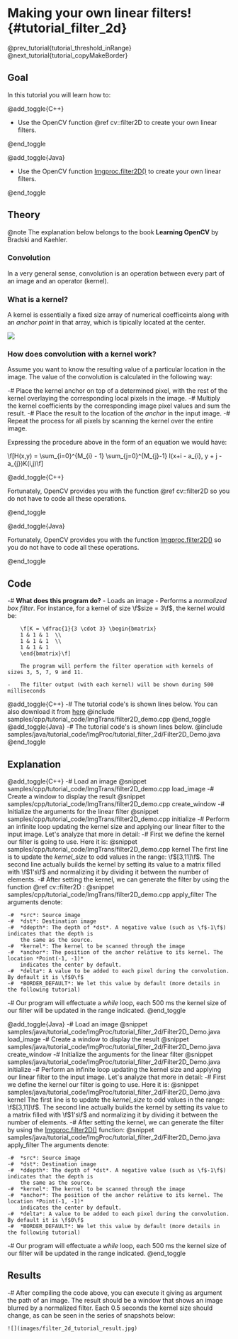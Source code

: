 Making your own linear filters! {#tutorial_filter_2d}
===============================

@prev_tutorial{tutorial_threshold_inRange}
@next_tutorial{tutorial_copyMakeBorder}

Goal
----

In this tutorial you will learn how to:

@add_toggle{C++}

-   Use the OpenCV function @ref cv::filter2D to create your own linear filters.

@end_toggle

@add_toggle{Java}

-   Use the OpenCV function [Imgproc.filter2D()] to create your own linear filters.

@end_toggle

Theory
------

@note The explanation below belongs to the book **Learning OpenCV** by Bradski and Kaehler.

### Convolution

In a very general sense, convolution is an operation between every part of an image and an operator
(kernel).

### What is a kernel?

A kernel is essentially a fixed size array of numerical coefficeints along with an *anchor point* in
that array, which is tipically located at the center.

![](images/filter_2d_tutorial_kernel_theory.png)

### How does convolution with a kernel work?

Assume you want to know the resulting value of a particular location in the image. The value of the
convolution is calculated in the following way:

-#  Place the kernel anchor on top of a determined pixel, with the rest of the kernel overlaying the
    corresponding local pixels in the image.
-#  Multiply the kernel coefficients by the corresponding image pixel values and sum the result.
-#  Place the result to the location of the *anchor* in the input image.
-#  Repeat the process for all pixels by scanning the kernel over the entire image.

Expressing the procedure above in the form of an equation we would have:

\f[H(x,y) = \sum_{i=0}^{M_{i} - 1} \sum_{j=0}^{M_{j}-1} I(x+i - a_{i}, y + j - a_{j})K(i,j)\f]

@add_toggle{C++}

Fortunately, OpenCV provides you with the function @ref cv::filter2D so you do not have to code all
these operations.

@end_toggle

@add_toggle{Java}

Fortunately, OpenCV provides you with the function [Imgproc.filter2D()] so you do not have to code all
these operations.

@end_toggle

Code
----

-#  **What does this program do?**
    -   Loads an image
    -   Performs a *normalized box filter*. For instance, for a kernel of size \f$size = 3\f$, the
        kernel would be:

        \f[K = \dfrac{1}{3 \cdot 3} \begin{bmatrix}
        1 & 1 & 1  \\
        1 & 1 & 1  \\
        1 & 1 & 1
        \end{bmatrix}\f]

        The program will perform the filter operation with kernels of sizes 3, 5, 7, 9 and 11.

    -   The filter output (with each kernel) will be shown during 500 milliseconds

@add_toggle{C++}
-#  The tutorial code's is shown lines below. You can also download it from
    [here](https://github.com/Itseez/opencv/tree/master/samples/cpp/tutorial_code/ImgTrans/filter2D_demo.cpp)
    @include samples/cpp/tutorial_code/ImgTrans/filter2D_demo.cpp
@end_toggle
@add_toggle{Java}
-#  The tutorial code's is shown lines below.
    @include samples/java/tutorial_code/ImgProc/tutorial_filter_2d/Filter2D_Demo.java
@end_toggle

Explanation
-----------

@add_toggle{C++}
-#  Load an image
    @snippet samples/cpp/tutorial_code/ImgTrans/filter2D_demo.cpp load_image
-#  Create a window to display the result
    @snippet samples/cpp/tutorial_code/ImgTrans/filter2D_demo.cpp create_window
-#  Initialize the arguments for the linear filter
    @snippet samples/cpp/tutorial_code/ImgTrans/filter2D_demo.cpp initialize
-#  Perform an infinite loop updating the kernel size and applying our linear filter to the input
    image. Let's analyze that more in detail:
-#  First we define the kernel our filter is going to use. Here it is:
    @snippet samples/cpp/tutorial_code/ImgTrans/filter2D_demo.cpp kernel
    The first line is to update the *kernel_size* to odd values in the range: \f$[3,11]\f$. The second
    line actually builds the kernel by setting its value to a matrix filled with \f$1's\f$ and
    normalizing it by dividing it between the number of elements.
-#  After setting the kernel, we can generate the filter by using the function @ref cv::filter2D :
    @snippet samples/cpp/tutorial_code/ImgTrans/filter2D_demo.cpp apply_filter
    The arguments denote:

    -#  *src*: Source image
    -#  *dst*: Destination image
    -#  *ddepth*: The depth of *dst*. A negative value (such as \f$-1\f$) indicates that the depth is
        the same as the source.
    -#  *kernel*: The kernel to be scanned through the image
    -#  *anchor*: The position of the anchor relative to its kernel. The location *Point(-1, -1)*
        indicates the center by default.
    -#  *delta*: A value to be added to each pixel during the convolution. By default it is \f$0\f$
    -#  *BORDER_DEFAULT*: We let this value by default (more details in the following tutorial)

-#  Our program will effectuate a *while* loop, each 500 ms the kernel size of our filter will be
    updated in the range indicated.
@end_toggle

@add_toggle{Java}
-#  Load an image
    @snippet samples/java/tutorial_code/ImgProc/tutorial_filter_2d/Filter2D_Demo.java load_image
-#  Create a window to display the result
    @snippet samples/java/tutorial_code/ImgProc/tutorial_filter_2d/Filter2D_Demo.java create_window
-#  Initialize the arguments for the linear filter
    @snippet samples/java/tutorial_code/ImgProc/tutorial_filter_2d/Filter2D_Demo.java initialize
-#  Perform an infinite loop updating the kernel size and applying our linear filter to the input
    image. Let's analyze that more in detail:
-#  First we define the kernel our filter is going to use. Here it is:
    @snippet samples/java/tutorial_code/ImgProc/tutorial_filter_2d/Filter2D_Demo.java kernel
    The first line is to update the *kernel_size* to odd values in the range: \f$[3,11]\f$. The second
    line actually builds the kernel by setting its value to a matrix filled with \f$1's\f$ and
    normalizing it by dividing it between the number of elements.
-#  After setting the kernel, we can generate the filter by using the [Imgproc.filter2D()] function:
    @snippet samples/java/tutorial_code/ImgProc/tutorial_filter_2d/Filter2D_Demo.java apply_filter
    The arguments denote:

    -#  *src*: Source image
    -#  *dst*: Destination image
    -#  *ddepth*: The depth of *dst*. A negative value (such as \f$-1\f$) indicates that the depth is
        the same as the source.
    -#  *kernel*: The kernel to be scanned through the image
    -#  *anchor*: The position of the anchor relative to its kernel. The location *Point(-1, -1)*
        indicates the center by default.
    -#  *delta*: A value to be added to each pixel during the convolution. By default it is \f$0\f$
    -#  *BORDER_DEFAULT*: We let this value by default (more details in the following tutorial)

-#  Our program will effectuate a *while* loop, each 500 ms the kernel size of our filter will be
    updated in the range indicated.
@end_toggle

Results
-------

-#  After compiling the code above, you can execute it giving as argument the path of an image. The
    result should be a window that shows an image blurred by a normalized filter. Each 0.5 seconds
    the kernel size should change, as can be seen in the series of snapshots below:

    ![](images/filter_2d_tutorial_result.jpg)

<!-- invisible references list -->
[Imgproc.filter2D()]: http://docs.opencv.org/java/3.1.0/org/opencv/imgproc/Imgproc.html#filter2D-org.opencv.core.Mat-org.opencv.core.Mat-int-org.opencv.core.Mat-
